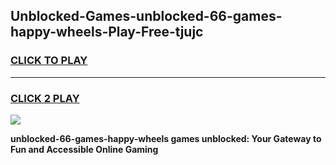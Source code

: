 
## Unblocked-Games-unblocked-66-games-happy-wheels-Play-Free-tjujc
<h3>
<a href="https://premium76.site?title=unblocked-66-games-happy-wheels&ref=23A">CLICK TO PLAY</a></h3>
<hr>

<h3>
<a href="https://premium76.site?title=unblocked-66-games-happy-wheels&ref=23A">CLICK 2 PLAY</a>
  
</h3>

<a href="https://premium76.site?title=unblocked-66-games-happy-wheels&ref=23A"><img src="https://clearcache.store/games.png"></a>


**unblocked-66-games-happy-wheels games unblocked: Your Gateway to Fun and Accessible Online Gaming**
